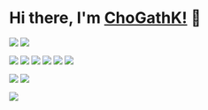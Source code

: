 # Hi there, I'm [ChoGathK!](https://github.com/ChoGathK/blogs) 👋

[![](https://img.shields.io/badge/Chogath-blogs-1E90FF)](https://github.com/ChoGathK/blogs)
[![](https://img.shields.io/badge/Chogath-ACheetah-97FFFF)](https://github.com/A-Cheetah)

[![](https://img.shields.io/badge/TypeScript-Node.js-C0FF3E)](https://nodejs.org/en)
[![](https://img.shields.io/badge/TypeScript-Nest.js-FF6A6A)](https://nestjs.com/)
[![](https://img.shields.io/badge/TypeScript-Vue.js-54FF9F)](https://cn.vuejs.org/)
[![](https://img.shields.io/badge/JavaScript-Koa-FFF68F)](https://koajs.com/)
[![](https://img.shields.io/badge/JavaScript-Egg-87843b)](https://eggjs.org/zh-cn/)
[![](https://img.shields.io/badge/JavaScript-Express-8B658B)](https://stores.express.com/)


[![](https://img.shields.io/badge/Golang-Golang-00BFFF)](https://golang.org/)
[![](https://img.shields.io/badge/Rust-Rust-FA8072)](https://www.rust-lang.org/)

<img display="inline-block" src="https://github-readme-stats.vercel.app/api?username=ChoGathK&count_private=true&show_icons=true&theme=shades-of-purple"/>
